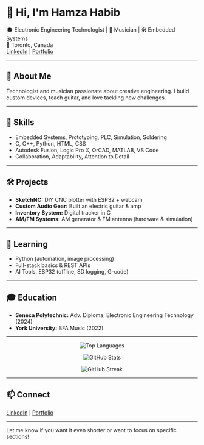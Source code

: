 # 👋 Hi, I'm Hamza Habib

🎓 Electronic Engineering Technologist | 🎸 Musician | 🛠 Embedded Systems  
📍 Toronto, Canada  
[LinkedIn](https://www.linkedin.com/in/habib13352) | [Portfolio](https://hhabib6.myportfolio.com)

---

## 🌟 About Me

Technologist and musician passionate about creative engineering. I build custom devices, teach guitar, and love tackling new challenges.

---

## 🧰 Skills

- Embedded Systems, Prototyping, PLC, Simulation, Soldering  
- C, C++, Python, HTML, CSS  
- Autodesk Fusion, Logic Pro X, OrCAD, MATLAB, VS Code  
- Collaboration, Adaptability, Attention to Detail

---

## 🛠 Projects

- **SketchNC:** DIY CNC plotter with ESP32 + webcam  
- **Custom Audio Gear:** Built an electric guitar & amp  
- **Inventory System:** Digital tracker in C  
- **AM/FM Systems:** AM generator & FM antenna (hardware & simulation)

---

## 🚀 Learning

- Python (automation, image processing)
- Full-stack basics & REST APIs  
- AI Tools, ESP32 (offline, SD logging, G-code)

---

## 🎓 Education

- **Seneca Polytechnic:** Adv. Diploma, Electronic Engineering Technology (2024)  
- **York University:** BFA Music (2022)

---

<p align="center">
  <img src="https://github-readme-stats.vercel.app/api/top-langs/?username=habib13352&layout=compact&theme=tokyonight&hide_border=true" alt="Top Languages" />
</p>
<p align="center">
  <img src="https://github-readme-stats.vercel.app/api?username=habib13352&show_icons=true&theme=tokyonight&border_radius=15&icon_color=ff79c6&title_color=ffb86c&text_color=bd93f9&bg_color=1e1e2e" alt="GitHub Stats" />
</p>
<p align="center">
  <img src="https://github-readme-streak-stats.herokuapp.com?user=habib13352&theme=tokyonight&hide_border=true&date_format=M%20j%5B%2C%20Y%5D" alt="GitHub Streak" />
</p>

---

## 📫 Connect

[LinkedIn](https://www.linkedin.com/in/habib13352) | [Portfolio](https://hhabib6.myportfolio.com)

---

Let me know if you want it even shorter or want to focus on specific sections!